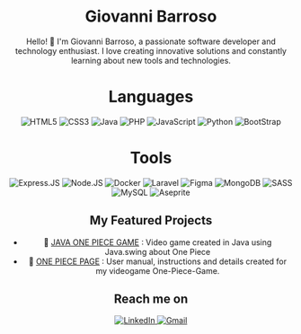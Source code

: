 <div align="center">
  
  <div align="center">
  <h1>Giovanni Barroso</h1>
  <p>Hello! 👋 I'm Giovanni Barroso, a passionate software developer and technology enthusiast. I love creating innovative solutions and constantly learning about new tools and technologies.</p>

  <!-- Other sections of README.md -->

  <h1>Languages</h1>
  
  <div>
    <img src="https://img.shields.io/badge/html5-%23E34F26.svg?style=for-the-badge&logo=html5&logoColor=white" alt="HTML5">
    <img src="https://img.shields.io/badge/css3-%231572B6.svg?style=for-the-badge&logo=css3&logoColor=whitec5" alt="CSS3">
    <img src="https://img.shields.io/badge/java-%23ED8B00.svg?style=for-the-badge&logo=openjdk&logoColor=white" alt="Java">
    <img src="https://img.shields.io/badge/php-%23777BB4.svg?style=for-the-badge&logo=php&logoColor=white" alt="PHP">
    <img src="https://img.shields.io/badge/javascript-%23323330.svg?style=for-the-badge&logo=javascript&logoColor=%23F7DF1E" alt="JavaScript">
    <img src="https://img.shields.io/badge/python-3670A0?style=for-the-badge&logo=python&logoColor=ffdd54" alt="Python">
    <img src="https://img.shields.io/badge/bootstrap-%238511FA.svg?style=for-the-badge&logo=bootstrap&logoColor=white"alt="BootStrap">
  </div>

  
  <h1>Tools</h1>
  
<div>
  <img src="https://img.shields.io/badge/express.js-%23404d59.svg?style=for-the-badge&logo=express&logoColor=%2361DAFB" alt="Express.JS">
  <img src="https://img.shields.io/badge/node.js-6DA55F?style=for-the-badge&logo=node.js&logoColor=white" alt="Node.JS">
  <img src="https://img.shields.io/badge/docker-%230db7ed.svg?style=for-the-badge&logo=docker&logoColor=white" alt="Docker">
  <img src="https://img.shields.io/badge/laravel-%23FF2D20.svg?style=for-the-badge&logo=laravel&logoColor=white" alt="Laravel">
  <img src="https://img.shields.io/badge/figma-%23F24E1E.svg?style=for-the-badge&logo=figma&logoColor=white" alt="Figma">
  <img src="https://img.shields.io/badge/MongoDB-%234ea94b.svg?style=for-the-badge&logo=mongodb&logoColor=white" alt="MongoDB">
  <img src="https://img.shields.io/badge/SASS-hotpink.svg?style=for-the-badge&logo=SASS&logoColor=white" alt="SASS">
  <img src="https://img.shields.io/badge/mysql-4479A1.svg?style=for-the-badge&logo=mysql&logoColor=white" alt="MySQL">
  <img src="https://img.shields.io/badge/Aseprite-FFFFFF?style=for-the-badge&logo=Aseprite&logoColor=#7D929E"alt="Aseprite">
  </div>


  <h2>My Featured Projects</h2>
  <ul>
    <li>🚀 <a href="https://github.com/GiovanniBarroso/JAVA-ONEPIECE-GAME">JAVA ONE PIECE GAME</a> : Video game created in Java using Java.swing about One Piece</li>
    <li>🌟 <a href="https://github.com/GiovanniBarroso/One-Piece-Page">ONE PIECE PAGE</a> : User manual, instructions and details created for my videogame One-Piece-Game.</li>
  </ul>


  <h2>Reach me on</h2>
  <div>
    <a href="https://www.linkedin.com/in/giovanni-barroso/">
      <img src="https://img.shields.io/badge/linkedin-%230077B5.svg?style=for-the-badge&logo=linkedin&logoColor=white" alt="LinkedIn">
    </a>
    <a href="mailto:giovanni.baralv@gmail.com">
      <img src="https://img.shields.io/badge/Gmail-D14836?style=for-the-badge&logo=gmail&logoColor=white" alt="Gmail">
    </a>
